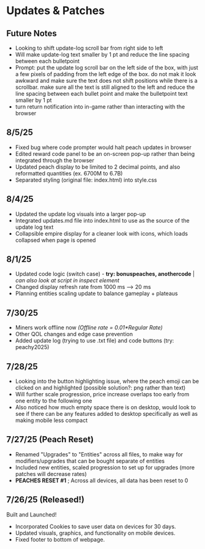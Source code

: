 # Updates & Patches

## Future Notes
- Looking to shift update-log scroll bar from right side to left
- Will make update-log text smaller by 1 pt and reduce the line spacing between each bulletpoint
- Prompt: put the update log scroll bar on the left side of the box, with just a few pixels of padding from the left edge of the box. do not mak it look awkward and make sure the text does not shift positions while there is a scrollbar. make sure all the text is still aligned to the left and reduce the line spacing between each bullet point and make the bulletpoint text smaller by 1 pt
- turn return notification into in-game rather than interacting with the browser


## 8/5/25
- Fixed bug where code prompter would halt peach updates in browser
- Edited reward code panel to be an on-screen pop-up rather than being integrated through the browser
- Updated peach display to be limited to 2 decimal points, and also reformatted quantities (ex. 6700M to 6.7B)
- Separated styling (original file: index.html) into style.css
## 8/4/25
- Updated the update log visuals into a larger pop-up
- Integrated updates.md file into index.html to use as the source of the update log text
- Collapsible empire display for a cleaner look with icons, which loads collapsed when page is opened
## 8/1/25
- Updated code logic (switch case) - **try: bonuspeaches, anothercode** | 
*can also look at script in inspect element*
- Changed display refresh rate from 1000 ms --> 20 ms
- Planning entities scaling update to balance gameplay + plateaus
## 7/30/25
- Miners work offline now  *(Offline rate = 0.01\*Regular Rate)*
- Other QOL changes and edge case prevention
- Added update log (trying to use .txt file) and code buttons (try: peachy2025)
## 7/28/25
- Looking into the button highlighting issue, where the peach emoji can be clicked on and highlighted (possible solution?: png rather than text)
- Will further scale progression, price increase overlaps too early from one entity to the following one
- Also noticed how much empty space there is on desktop, would look to see if there can be any features added to desktop specifically as well as making mobile less compact
## 7/27/25 (Peach Reset)
- Renamed "Upgrades" to "Entities" across all files, to make way for modifiers/upgrades that can be bought separate of entities
- Included new entities, scaled progression to set up for upgrades (more patches will decrease rates)
- **PEACHES RESET #1** ; Across all devices, all data has been reset to 0
## 7/26/25 (Released!)
Built and Launched!
- Incorporated Cookies to save user data on devices for 30 days.
- Updated visuals, graphics, and functionality on mobile devices.
- Fixed footer to bottom of webpage.
